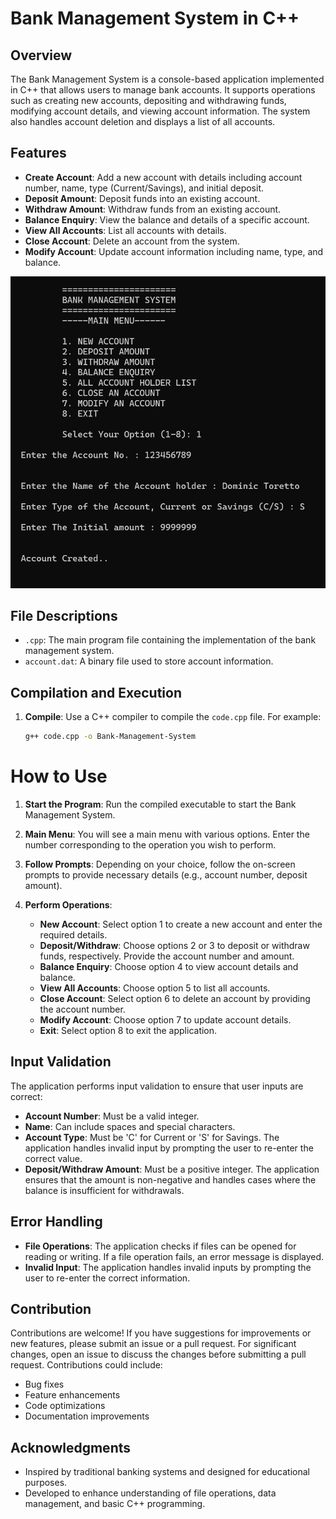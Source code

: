 # Bank Management System in C++

## Overview

The Bank Management System is a console-based application implemented in C++ that allows users to manage bank accounts. It supports operations such as creating new accounts, depositing and withdrawing funds, modifying account details, and viewing account information. The system also handles account deletion and displays a list of all accounts.

## Features

- **Create Account**: Add a new account with details including account number, name, type (Current/Savings), and initial deposit.
- **Deposit Amount**: Deposit funds into an existing account.
- **Withdraw Amount**: Withdraw funds from an existing account.
- **Balance Enquiry**: View the balance and details of a specific account.
- **View All Accounts**: List all accounts with details.
- **Close Account**: Delete an account from the system.
- **Modify Account**: Update account information including name, type, and balance.

![Preview](preview.png)

## File Descriptions

- `.cpp`: The main program file containing the implementation of the bank management system.
- `account.dat`: A binary file used to store account information.


## Compilation and Execution

1. **Compile**: Use a C++ compiler to compile the `code.cpp` file. For example:
   ```sh
   g++ code.cpp -o Bank-Management-System


# How to Use

1. **Start the Program**: Run the compiled executable to start the Bank Management System.

2. **Main Menu**: You will see a main menu with various options. Enter the number corresponding to the operation you wish to perform.

3. **Follow Prompts**: Depending on your choice, follow the on-screen prompts to provide necessary details (e.g., account number, deposit amount).

4. **Perform Operations**:
   - **New Account**: Select option 1 to create a new account and enter the required details.
   - **Deposit/Withdraw**: Choose options 2 or 3 to deposit or withdraw funds, respectively. Provide the account number and amount.
   - **Balance Enquiry**: Choose option 4 to view account details and balance.
   - **View All Accounts**: Choose option 5 to list all accounts.
   - **Close Account**: Select option 6 to delete an account by providing the account number.
   - **Modify Account**: Choose option 7 to update account details.
   - **Exit**: Select option 8 to exit the application.

## Input Validation

The application performs input validation to ensure that user inputs are correct:

- **Account Number**: Must be a valid integer.
- **Name**: Can include spaces and special characters.
- **Account Type**: Must be 'C' for Current or 'S' for Savings. The application handles invalid input by prompting the user to re-enter the correct value.
- **Deposit/Withdraw Amount**: Must be a positive integer. The application ensures that the amount is non-negative and handles cases where the balance is insufficient for withdrawals.

## Error Handling

- **File Operations**: The application checks if files can be opened for reading or writing. If a file operation fails, an error message is displayed.
- **Invalid Input**: The application handles invalid inputs by prompting the user to re-enter the correct information.

## Contribution

Contributions are welcome! If you have suggestions for improvements or new features, please submit an issue or a pull request. For significant changes, open an issue to discuss the changes before submitting a pull request. Contributions could include:

- Bug fixes
- Feature enhancements
- Code optimizations
- Documentation improvements

## Acknowledgments

- Inspired by traditional banking systems and designed for educational purposes.
- Developed to enhance understanding of file operations, data management, and basic C++ programming.



